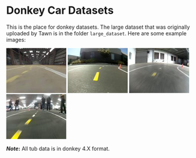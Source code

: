 # Donkey Car Datasets
This is the place for donkey datasets. The large dataset that was originally uploaded by Tawn is in the folder `large_dataset`. Here are some example images:

![pic1](20_cam_image_array_.jpg) 
![pic2](337_cam_image_array_.jpg)
![pic3](555_cam_image_array_.jpg)
![pic4](3354_cam_image_array_.jpg)

**_Note_:** All tub data is in donkey 4.X format.